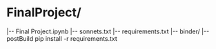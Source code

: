 # FinalProject/
   |-- Final Project.ipynb
   |-- sonnets.txt
   |-- requirements.txt
   |-- binder/
         |-- postBuild
pip install -r requirements.txt

